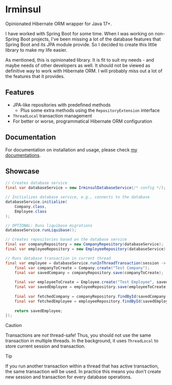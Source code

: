 # Irminsul

Opinionated Hibernate ORM wrapper for Java 17+.

I have worked with Spring Boot for some time. When I was working on non-Spring Boot projects, I've been
missing a lot of the database features that Spring Boot and its JPA module provide. So I decided to create
this little library to make my life easier.

As mentioned, this is opinionated library. It is fit to suit my needs - and maybe needs of other developers as well.
It should not be viewed as definitive way to work with Hibernate ORM. I will probably miss out a lot of the features
that it provides.

## Features

- JPA-like repositories with predefined methods
  - Plus some extra methods using the `RepositoryExtension` interface
- `ThreadLocal` transaction management
- For better or worse, programmatical Hibernate ORM configuration

## Documentation

For documentation on installation and usage, please check [my documentations](https://docs.iwakura.enterprises/irminsul.html).

## Showcase

```java
// Creates database service
final var databaseService = new IrminsulDatabaseService(/* config */);

// Initializes database service, e.g., connects to the database
databaseService.initialize(
    Company.class,
    Employee.class
);

// OPTIONAL: Runs liquibase migrations
databaseService.runLiquibase();

// Creates repositories based on the database service
final var companyRepository = new CompanyRepository(databaseService);
final var employeeRepository = new EmployeeRepository(databaseService);

// Runs database transaction in current thread
final var employee = databaseService.runInThreadTransaction(session -> {
    final var companyToCreate = Company.create("Test Company");
    final var savedCompany = companyRepository.save(companyToCreate);
    
    final var employeeToCreate = Employee.create("Test Employee", savedCompany);
    final var savedEmployee = employeeRepository.save(employeeToCreate);
    
    final var fetchedCompany = companyRepository.findById(savedCompany.getId());
    final var fetchedEmployee = employeeRepository.findById(savedEmployee.getId());
    
    return savedEmployee;
});
```

> [!CAUTION]
> Transactions are *not* thread-safe! Thus, you should not use the same transaction in multiple threads. In the
> background, it uses `ThreadLocal` to store current session and transaction.

> [!TIP]
> If you run another transaction within a thread that has active transaction, the same transaction will be used.
> In practice this means you don't create new session and transaction for every database operations.
